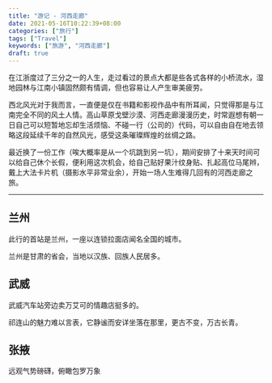 ```yaml
---
title: "游记 - 河西走廊"
date: 2021-05-16T10:22:39+08:00
categories: ["旅行"]
tags: ["Travel"]
keywords: ["旅游", "河西走廊"]
draft: true
---
```


在江浙度过了三分之一的人生，走过看过的景点大都是些各式各样的小桥流水，湿地园林与江南小镇固然颇有情调，但也容易让人产生审美疲劳。

西北风光对于我而言，一直便是仅在书籍和影视作品中有所耳闻，只觉得那是与江南完全不同的风土人情。高山草原戈壁沙漠、河西走廊漫漫历史，时常遐想有朝一日自己可以短暂地忘却生活烦恼、不碰一行（公司的）代码，可以自由自在地去领略这段延续千年的自然风光，感受这条璀璨辉煌的丝绸之路。

最近换了一份工作（唉大概率是从一个坑跳到另一坑），期间安排了十来天时间可以给自己休个长假，便利用这次机会，给自己贴好果汁纹身贴、扎起高位马尾辫，戴上大法卡片机（摄影水平非常业余），开始一场人生难得几回有的河西走廊之旅。

---

## 兰州
此行的首站是兰州，一座以连锁拉面店闻名全国的城市。

兰州是甘肃的省会，当地以汉族、回族人民居多。

## 武威
武威汽车站旁边卖万艾可的情趣店挺多的。

祁连山的魅力难以言表，它静谧而安详坐落在那里，更古不变，万古长青。

## 张掖
远观气势磅礴，俯瞰包罗万象
